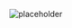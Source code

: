 <img
              src="/images/placeholder.png"
              alt="placeholder"
              class="img-fluid"
            />